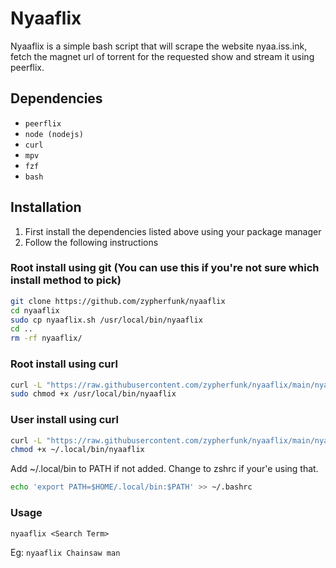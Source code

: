 # Nyaaflix

Nyaaflix is a simple bash script that will scrape the website nyaa.iss.ink, fetch the magnet url of torrent for the requested show and stream it using peerflix.


## Dependencies

- `peerflix`
- `node (nodejs)`
- `curl`
- `mpv`
- `fzf`
- `bash`


## Installation

1. First install the dependencies listed above using your package manager
2. Follow the following instructions


### Root install using git (You can use this if you're not sure which install method to pick)

```bash
git clone https://github.com/zypherfunk/nyaaflix
cd nyaaflix
sudo cp nyaaflix.sh /usr/local/bin/nyaaflix
cd ..
rm -rf nyaaflix/
```


### Root install using curl

```bash
curl -L "https://raw.githubusercontent.com/zypherfunk/nyaaflix/main/nyaaflix.sh" | sudo tee /usr/local/bin/nyaaflix
sudo chmod +x /usr/local/bin/nyaaflix
```


### User install using curl

```bash
curl -L "https://raw.githubusercontent.com/zypherfunk/nyaaflix/main/nyaaflix.sh" > ~/.local/bin/nyaaflix
chmod +x ~/.local/bin/nyaaflix
```

Add ~/.local/bin to PATH if not added. Change to zshrc if your'e using that.

```bash
echo 'export PATH=$HOME/.local/bin:$PATH' >> ~/.bashrc
```


### Usage

`nyaaflix <Search Term>`

Eg: `nyaaflix Chainsaw man`
